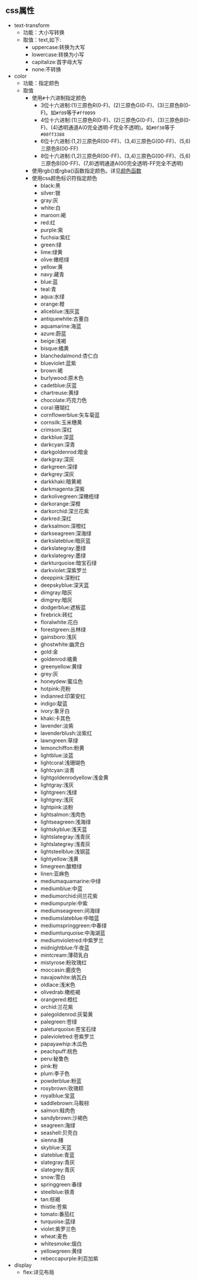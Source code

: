 ## css属性
* text-transform
    * 功能：大小写转换
    * 取值：text,如下:
        * uppercase:转换为大写
        * lowercase:转换为小写
        * capitalize:首字母大写
        * none:不转换
* color
    * 功能：指定颜色
    * 取值
        * 使用`#`十六进制指定颜色
            * 3位十六进制:(1)三原色R(0-F)、(2)三原色G(0-F)、(3)三原色B(0-F)。如`#f09`等于`#ff0099`
            * 4位十六进制:(1)三原色R(0-F)、(2)三原色G(0-F)、(3)三原色B(0-F)、(4)透明通道A(0完全透明-F完全不透明)。如`#0f38`等于`#00ff3388`
            * 6位十六进制:(1,2)三原色R(00-FF)、(3,4)三原色G(00-FF)、(5,6)三原色B(00-FF)
            * 8位十六进制:(1,2)三原色R(00-FF)、(3,4)三原色G(00-FF)、(5,6)三原色B(00-FF)、(7,8)透明通道A(00完全透明-FF完全不透明)
        * 使用rgb()或rgba()函数指定颜色。详见[颜色函数](index.html?title=/md/web/css/文档/函数)
        * 使用css颜色标识符指定颜色 
            * black:黑
            * silver:银
            * gray:灰
            * white:白
            * maroon:褐
            * red:红
            * purple:紫
            * fuchsia:紫红
            * green:绿
            * lime:绿黄
            * olive:橄榄绿
            * yellow:黄
            * navy:藏青
            * blue:蓝
            * teal:青
            * aqua:水绿
            * orange:橙
            * aliceblue:浅灰蓝
            * antiquewhite:古董白
            * aquamarine:海蓝
            * azure:蔚蓝
            * beige:浅褐
            * bisque:橘黄
            * blanchedalmond:杏仁白
            * blueviolet:蓝紫
            * brown:褐
            * burlywood:原木色
            * cadetblue:灰蓝
            * chartreuse:黄绿
            * chocolate:巧克力色
            * coral:珊瑚红
            * cornflowerblue:矢车菊蓝
            * cornsilk:玉米穗黄
            * crimson:深红
            * darkblue:深蓝
            * darkcyan:深青
            * darkgoldenrod:暗金
            * darkgray:深灰
            * darkgreen:深绿
            * darkgrey:深灰
            * darkkhaki:暗黄褐
            * darkmagenta:深紫
            * darkolivegreen:深橄榄绿
            * darkorange:深橙
            * darkorchid:深兰花紫
            * darkred:深红
            * darksalmon:深橙红
            * darkseagreen:深海绿
            * darkslateblue:暗灰蓝
            * darkslategray:墨绿
            * darkslategrey:墨绿
            * darkturquoise:暗宝石绿
            * darkviolet:深紫罗兰
            * deeppink:深粉红
            * deepskyblue:深天蓝
            * dimgray:暗灰
            * dimgrey:暗灰
            * dodgerblue:遮板蓝
            * firebrick:砖红
            * floralwhite:花白
            * forestgreen:丛林绿
            * gainsboro:浅灰
            * ghostwhite:幽灵白
            * gold:金
            * goldenrod:橘黄
            * greenyellow:黄绿
            * grey:灰
            * honeydew:蜜瓜色
            * hotpink:亮粉
            * indianred:印第安红
            * indigo:靛蓝
            * ivory:象牙白
            * khaki:卡其色
            * lavender:淡紫
            * lavenderblush:淡紫红
            * lawngreen:草绿
            * lemonchiffon:粉黄
            * lightblue:淡蓝
            * lightcoral:浅珊瑚色
            * lightcyan:淡青
            * lightgoldenrodyellow:浅金黄
            * lightgray:浅灰
            * lightgreen:浅绿
            * lightgrey:浅灰
            * lightpink:淡粉
            * lightsalmon:浅肉色
            * lightseagreen:浅海绿
            * lightskyblue:浅天蓝
            * lightslategray:浅青灰
            * lightslategrey:浅青灰
            * lightsteelblue:浅钢蓝
            * lightyellow:浅黄
            * limegreen:酸橙绿
            * linen:亚麻色
            * mediumaquamarine:中绿
            * mediumblue:中蓝
            * mediumorchid:间兰花紫
            * mediumpurple:中紫
            * mediumseagreen:间海绿
            * mediumslateblue:中暗蓝
            * mediumspringgreen:中春绿
            * mediumturquoise:中海湖蓝
            * mediumvioletred:中紫罗兰
            * midnightblue:午夜蓝
            * mintcream:薄荷乳白
            * mistyrose:粉玫瑰红
            * moccasin:鹿皮色
            * navajowhite:纳瓦白
            * oldlace:浅米色
            * olivedrab:橄榄褐
            * orangered:橙红
            * orchid:兰花紫
            * palegoldenrod:灰菊黄
            * palegreen:苍绿
            * paleturquoise:苍宝石绿
            * palevioletred:苍紫罗兰
            * papayawhip:木瓜色
            * peachpuff:桃色
            * peru:秘鲁色
            * pink:粉
            * plum:李子色
            * powderblue:粉蓝
            * rosybrown:玫瑰粽
            * royalblue:宝蓝
            * saddlebrown:马鞍棕
            * salmon:鲑肉色
            * sandybrown:沙褐色
            * seagreen:海绿
            * seashell:贝壳白
            * sienna:赭
            * skyblue:天蓝
            * slateblue:青蓝
            * slategray:青灰
            * slategrey:青灰
            * snow:雪白 
            * springgreen:春绿
            * steelblue:铁青
            * tan:棕褐
            * thistle:苍紫
            * tomato:番茄红
            * turquoise:蓝绿
            * violet:紫罗兰色
            * wheat:麦色
            * whitesmoke:烟白
            * yellowgreen:黄绿
            * rebeccapurple:利百加紫 
* display
    * flex:详见布局 

